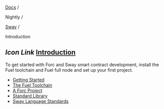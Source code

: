[Docs](https://docs.fuel.network/) /

Nightly  /

[Sway](https://docs.fuel.network/docs/nightly/sway/) /

Introduction

## _Icon Link_ [Introduction](https://docs.fuel.network/docs/nightly/sway/introduction/\#introduction)

To get started with Forc and Sway smart contract development, install the Fuel toolchain and Fuel full node and set up your first project.

- [Getting Started](https://docs.fuel.network/docs/nightly/sway/introduction/getting_started/)
- [The Fuel Toolchain](https://docs.fuel.network/docs/nightly/sway/introduction/fuel_toolchain/)
- [A Forc Project](https://docs.fuel.network/docs/nightly/sway/introduction/forc_project/)
- [Standard Library](https://docs.fuel.network/docs/nightly/sway/introduction/standard_library/)
- [Sway Language Standards](https://docs.fuel.network/docs/nightly/sway/introduction/sway_standards/)